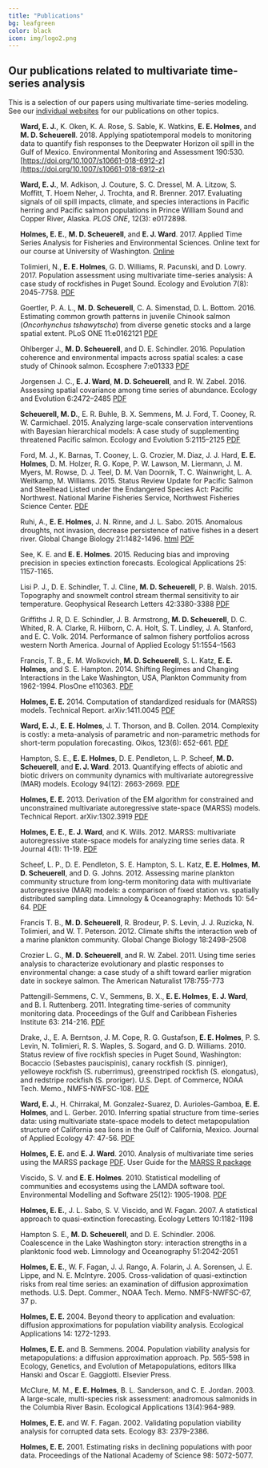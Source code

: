 ```yaml
---
title: "Publications"
bg: leafgreen
color: black
icon: img/logo2.png
---
```


## Our publications related to multivariate time-series analysis

This is a selection of our papers using multivariate time-series modeling.  See our <a href="https://atsa-r.github.io/#contact">individual websites</a> for our publications on other topics.

<style>
ul {
  list-style-type: none;
}
</style>

* **Ward, E. J.**, K. Oken, K. A. Rose, S. Sable, K. Watkins, **E. E. Holmes**, and **M. D. Scheuerell**. 2018. Applying spatiotemporal models to monitoring data to quantify fish responses to the Deepwater Horizon oil spill in the Gulf of Mexico. Environmental Monitoring and Assessment 190:530. [https://doi.org/10.1007/s10661-018-6912-z](https://doi.org/10.1007/s10661-018-6912-z)

* **Ward, E. J.**, M. Adkison, J. Couture, S. C. Dressel, M. A. Litzow, S. Moffitt, T. Hoem Neher, J. Trochta, and R. Brenner. 2017. Evaluating signals of oil spill impacts, climate, and species interactions in Pacific herring and Pacific salmon populations in Prince William Sound and Copper River, Alaska. *PLOS ONE*, 12(3): e0172898.

* **Holmes, E. E.**, **M. D. Scheuerell**, and **E. J. Ward**. 2017. Applied Time Series Analysis for Fisheries and Environmental Sciences.  Online text for our course at University of Washington. [Online](https://nwfsc-timeseries.github.io/AFTSLabbook/)

* Tolimieri, N., **E. E. Holmes**, G. D. Williams, R. Pacunski, and D. Lowry.  2017. Population assessment using multivariate time-series analysis: A case study of rockfishes in Puget Sound. Ecology and Evolution 7(8): 2045-7758. [PDF]( http://onlinelibrary.wiley.com/doi/10.1002/ece3.2901/epdf)

* Goertler, P. A. L., **M. D. Scheuerell**, C. A. Simenstad, D. L. Bottom. 2016. Estimating common growth patterns in juvenile Chinook salmon (*Oncorhynchus tshawytscha*) from diverse genetic stocks and a
large spatial extent. PLoS ONE 11:e0162121 [PDF](https://doi.org/10.1371/journal.pone.0162121)

* Ohlberger J., **M. D. Scheuerell**, and D. E. Schindler. 2016. Population coherence and environmental impacts across spatial scales: a case study of Chinook salmon. Ecosphere 7:e01333 [PDF](https://doi.org/10.1002/ecs2.1333)

* Jorgensen J. C., **E. J. Ward**, **M. D. Scheuerell**, and R. W. Zabel. 2016. Assessing spatial covariance among time series of abundance. Ecology and Evolution 6:2472–2485 [PDF](https://doi.org/10.1002/ece3.2031)

* **Scheuerell, M. D.**, E. R. Buhle, B. X. Semmens, M. J. Ford, T. Cooney, R. W. Carmichael. 2015. Analyzing large-scale conservation interventions with Bayesian hierarchical models: A case study of supplementing threatened Pacific salmon. Ecology and Evolution 5:2115–2125 [PDF](https://doi.org/10.1002/ece3.1509)

* Ford, M. J., K. Barnas, T. Cooney, L. G. Crozier, M. Diaz, J. J. Hard, **E. E. Holmes**, D. M. Holzer, R. G. Kope, P. W. Lawson, M. Liermann, J. M. Myers, M. Rowse, D. J. Teel, D. M. Van Doornik, T. C. Wainwright, L. A. Weitkamp, M. Williams. 2015. Status Review Update for Pacific Salmon and Steelhead Listed under the Endangered Species Act:  Pacific Northwest. National Marine Fisheries Service, Northwest Fisheries Science Center. [PDF](https://www.nwfsc.noaa.gov/assets/11/8623_03072016_124156_Ford-NWSalmonBioStatusReviewUpdate-Dec%2021-2015%20v2.pdf)

* Ruhi, A., **E. E. Holmes**, J. N. Rinne, and J. L. Sabo. 2015. Anomalous droughts, not invasion, decrease persistence of native fishes in a desert river. Global Change Biology 21:1482-1496. [html](http://onlinelibrary.wiley.com/doi/10.1111/gcb.12780/full) [PDF](Ruhietal2015.pdf)

* See, K. E. and **E. E. Holmes**. 2015. Reducing bias and improving precision in species extinction forecasts. Ecological Applications 25: 1157-1165.

* Lisi P. J., D. E. Schindler, T. J. Cline, **M. D. Scheuerell**, P. B. Walsh. 2015. Topography and snowmelt control
stream thermal sensitivity to air temperature. Geophysical Research Letters 42:3380-3388 [PDF](https://doi.org/10.1002/2015gl064083)

* Griffiths J. R, D. E. Schindler, J. B. Armstrong, **M. D. Scheuerell**, D. C. Whited, R. A. Clarke, R. Hilborn, C. A. Holt, S. T. Lindley, J. A. Stanford, and E. C. Volk. 2014. Performance of salmon fishery portfolios across western North America. Journal of Applied Ecology 51:1554–1563

* Francis, T. B., E. M. Wolkovich, **M. D. Scheuerell**, S. L. Katz, **E. E. Holmes**, and S. E. Hampton. 2014. Shifting Regimes and Changing Interactions in the Lake Washington, USA, Plankton Community from 1962-1994. PlosOne e110363. [PDF](http://journals.plos.org/plosone/article?id=10.1371/journal.pone.0110363)

* **Holmes, E. E.** 2014. Computation of standardized residuals for (MARSS) models. Technical Report. arXiv:1411.0045 [PDF](https://arxiv.org/abs/1411.0045)

* **Ward, E. J.**, **E. E. Holmes**, J. T. Thorson, and B. Collen. 2014. Complexity is costly: a meta-analysis of parametric and non-parametric methods for short-term population forecasting. Oikos, 123(6): 652-661. [PDF](http://onlinelibrary.wiley.com/doi/10.1111/j.1600-0706.2014.00916.x/epdf)

* Hampton, S. E., **E. E. Holmes**, D. E. Pendleton, L. P. Scheef, **M. D. Scheuerell**, and **E. J. Ward**. 2013. Quantifying effects of abiotic and biotic drivers on community dynamics with multivariate autoregressive (MAR) models. Ecology 94(12): 2663-2669. [PDF](https://cereo.wsu.edu/wp-content/uploads/sites/95/2014/11/Hampton_Ecology_MAR_w_supplement_2013.pdf)

* **Holmes, E. E.** 2013. Derivation of the EM algorithm for constrained and unconstrained multivariate autoregressive state-space (MARSS) models. Technical Report. arXiv:1302.3919 [PDF](http://arxiv.org/abs/1302.3919) 

* **Holmes, E. E.**, **E. J. Ward**, and K. Wills. 2012. MARSS: multivariate autoregressive state-space models for analyzing time series data. R Journal 4(1): 11-19. [PDF](https://journal.r-project.org/archive/2012-1/RJournal_2012-1_Holmes~et~al.pdf)

* Scheef, L. P., D. E. Pendleton, S. E. Hampton, S. L. Katz, **E. E. Holmes**, **M. D. Scheuerell**, and D. G. Johns. 2012. Assessing marine plankton community structure from long-term monitoring data with multivariate autoregressive (MAR) models: a comparison of fixed station vs. spatially distributed sampling data. Limnology & Oceanography: Methods 10: 54-64. [PDF](Scheefetal2012.pdf)

* Francis T. B., **M. D. Scheuerell**, R. Brodeur, P. S. Levin, J. J. Ruzicka, N. Tolimieri, and W. T. Peterson. 2012. Climate shifts the interaction web of a marine plankton community. Global Change Biology 18:2498–2508

* Crozier L. G., **M. D. Scheuerell**, and R. W. Zabel. 2011. Using time series analysis to characterize evolutionary and plastic responses to environmental change: a case study of a shift toward earlier migration date in sockeye salmon. The American Naturalist 178:755-773

* Pattengill-Semmens, C. V., Semmens, B. X., **E. E. Holmes**, **E. J. Ward**, and B. I. Ruttenberg. 2011. Integrating time-series of community monitoring data. Proceedings of the Gulf and Caribbean Fisheries Institute 63: 214-216. [PDF](Pattengill-Semmensetal2011.pdf)

* Drake, J., E. A. Berntson, J. M. Cope, R. G. Gustafson, **E. E. Holmes**, P. S. Levin, N. Tolimieri, R. S. Waples, S. Sogard, and G. D. Williams. 2010. Status review of five rockfish species in Puget Sound, Washington: Bocaccio (Sebastes paucispinis), canary rockfish (S. pinniger), yelloweye rockfish (S. ruberrimus), greenstriped rockfish (S. elongatus), and redstripe rockfish (S. proriger). U.S. Dept. of Commerce, NOAA Tech. Memo., NMFS-NWFSC-108. [PDF](Drakeetal2010.pdf)

* **Ward, E. J.**, H. Chirrakal, M. Gonzalez-Suarez, D. Aurioles-Gamboa, **E. E. Holmes**, and L. Gerber. 2010. Inferring spatial structure from time-series data: using multivariate state-space models to detect metapopulation structure of California sea lions in the Gulf of California, Mexico.  Journal of Applied Ecology 47: 47-56. [PDF](http://onlinelibrary.wiley.com/doi/10.1111/j.1365-2664.2009.01745.x/epdf)

* **Holmes, E. E.** and **E. J. Ward**. 2010. Analysis of multivariate time series using the MARSS package [PDF](http://cran.r-project.org/web/packages/MARSS/vignettes/UserGuide.pdf). User Guide for the [MARSS R package](http://cran.r-project.org/web/packages/MARSS/index.html)

* Viscido, S. V. and **E. E. Holmes**. 2010. Statistical modelling of communities and ecosystems using the LAMDA software tool. Environmental Modelling and Software 25(12): 1905-1908. [PDF](ViscidoHolmes2010.pdf)

* **Holmes, E. E.**, J. L. Sabo, S. V. Viscido, and W. Fagan. 2007. A statistical approach to quasi-extinction forecasting. Ecology Letters 10:1182-1198

* Hampton S. E., **M. D. Scheuerell**, and D. E. Schindler. 2006. Coalescence in the Lake Washington story: interaction strengths in a planktonic food web. Limnology and Oceanography 51:2042-2051

* **Holmes, E. E.**, W. F. Fagan, J. J. Rango, A. Folarin, J. A. Sorensen, J. E. Lippe, and N. E. McIntyre. 2005. Cross-validation of quasi-extinction risks from real time series: an examination of diffusion approximation methods. U.S. Dept. Commer., NOAA Tech. Memo. NMFS-NWFSC-67, 37 p.

* **Holmes, E. E.** 2004. Beyond theory to application and evaluation: diffusion approximations for population viability analysis. Ecological Applications 14: 1272-1293.

* **Holmes, E. E.** and B. Semmens. 2004. Population viability analysis for metapopulations: a diffusion approximation approach. Pp. 565-598 in Ecology, Genetics, and Evolution of Metapopulations, editors Illka Hanski and Oscar E. Gaggiotti. Elsevier Press. 

* McClure, M. M., **E. E. Holmes**, B. L. Sanderson, and C. E. Jordan. 2003. A large-scale, multi-species risk assessment: anadromous salmonids in the Columbia River Basin. Ecological Applications 13(4):964-989. 

* **Holmes, E. E.** and W. F. Fagan. 2002. Validating population viability analysis for corrupted data sets. Ecology 83: 2379-2386. 

* **Holmes, E. E.** 2001. Estimating risks in declining populations with poor data. Proceedings of the National Academy of Science 98: 5072-5077.
